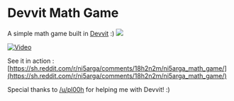 # Devvit Math Game
A simple math game built in [Devvit](https://developers.reddit.com) :)
![](https://i.ibb.co/wrF87Qz/Screenshot-2023-12-13-060523.png)

[![Video](https://d2uolguxr56s4e.cloudfront.net/img/kartrapages/video_player_placeholder.gif)](https://cdn.nisarga.me/static/screen-capture.webm)

See it in action : [https://sh.reddit.com/r/ni5arga/comments/18h2n2m/ni5arga_math_game/](https://sh.reddit.com/r/ni5arga/comments/18h2n2m/ni5arga_math_game/)

Special thanks to [/u/pl00h](https://reddit.com/u/pl00h) for helping me with Devvit! :)
